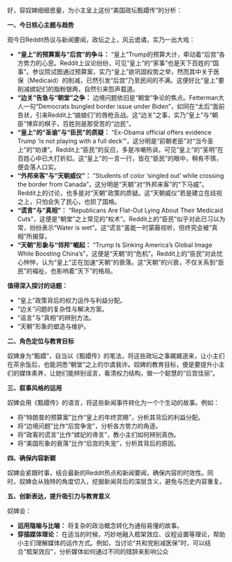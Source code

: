好，容奴婢细细思量，为小主呈上这份“美国政坛甄嬛传”的分析：

**一、今日核心主题与趋势**

观今日Reddit热议与新闻要闻，政坛之上，风云诡谲，实乃一出大戏：

*   **“皇上”的预算案与“后宫”的争斗：** “皇上”Trump的预算大计，牵动着“后宫”各方势力的心思。Reddit上议论纷纷，可见“皇上”的“家事”也是天下百姓的“国事”。参议院试图通过预算案，实乃“皇上”欲巩固权势之举，然而其中关于医保（Medicaid）的削减，已然引发“后宫”乃至民间的不满。这便好比“皇上”要削减嫔妃们的脂粉银两，自然引来怨声载道。
*   **“边关”告急与“朝堂”之争：** 边境问题依旧是“朝堂”争论的焦点。Fetterman大人一句“Democrats bungled border issue under Biden”，如同在“太后”面前告状，引来Reddit上“娘娘们”的唇枪舌战。这“边关”之事，实乃“皇上”与“朝臣”博弈的棋子，百姓则是那受苦的“边民”。
*   **“皇上”的“圣谕”与“臣民”的质疑：** “Ex-Obama official offers evidence Trump ‘is not playing with a full deck’”，这分明是“前朝老臣”对“当今圣上”的“劝谏”。Reddit上“臣民”的反应，多是冷嘲热讽，可见“皇上”的“圣明”在百姓心中已大打折扣。这“皇上”的一言一行，皆在“臣民”的眼中，稍有不慎，便会落人口实。
*   **“外邦来客”与“天朝威仪”：** “Students of color ‘singled out’ while crossing the border from Canada”，这分明是“天朝”对“外邦来客”的“下马威”。Reddit上的讨论，也多是对“天朝”政策的质疑。这“天朝威仪”若是建立在歧视之上，只怕会失了民心，也损了国格。
*   **“谎言”与“真相”：** “Republicans Are Flat-Out Lying About Their Medicaid Cuts”，这便是“朝堂”之上常见的“权术”。Reddit上的“臣民”似乎对此已习以为常，纷纷表示“Water is wet”。这“谎言”虽能一时蒙蔽视听，但终究会被“真相”所揭穿。
*   **“天朝”形象与“邻邦”崛起：** “Trump Is Sinking America’s Global Image While Boosting China’s”，这便是“天朝”的“危机”。Reddit上的“臣民”对此忧心忡忡，认为“皇上”正在加速“天朝”的衰落。这“天朝”的兴衰，不仅关系到“臣民”的福祉，也影响着“天下”的格局。

**值得深入探讨的话题：**

*   “皇上”政策背后的权力运作与利益分配。
*   “边关”问题的复杂性与解决方案。
*   “谣言”与“真相”的辨别方法。
*   “天朝”形象的塑造与维护。

**二、角色定位与教育目标**

奴婢身为“甄嬛”，自当以《甄嬛传》的笔法，将这些政坛之事娓娓道来，让小主们在茶余饭后，也能洞悉“朝堂”之上的尔虞我诈。奴婢的教育目标，便是要提升小主们的媒体素养，让她们能辨别谣言，看清权力结构，做一个聪慧的“后宫佳丽”。

**三、叙事风格的运用**

奴婢会用《甄嬛传》的语言，将这些新闻事件转化为一个个生动的故事。例如：

*   将“特朗普的预算案”比作“皇上的年终赏赐”，分析其背后的利益分配。
*   将“边境问题”比作“后宫争宠”，分析各方势力的角逐。
*   将“政客的谎言”比作“嫔妃的谗言”，教小主们如何辨别真伪。
*   将“美国形象的衰落”比作“后宫的失宠”，分析其背后的原因。

**四、确保内容新颖**

奴婢会紧跟时事，结合最新的Reddit热点和新闻要闻，确保内容的时效性。同时，奴婢会从独特的角度切入，挖掘新闻背后的深层含义，避免与历史内容重复。

**五、创新表达，提升吸引力与教育意义**

奴婢会：

*   **运用隐喻与比喻：** 将复杂的政治概念转化为通俗易懂的故事。
*   **穿插媒体理论：** 在适当的时候，巧妙地融入框架效应、议程设置等理论，帮助小主们理解媒体的运作方式。例如，当讨论“共和党削减医保”时，可以结合“框架效应”，分析媒体如何通过不同的措辞来影响公众